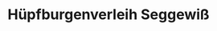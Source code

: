---
title: "Hüpfburgenverleih Seggewiß"
url: /stadtlohn/huepfburgenverleih-seggewiss/
shop: Mieten
---
